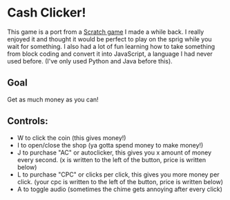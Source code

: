 # Cash Clicker!
This game is a port from a [Scratch game]([url](https://scratch.mit.edu/projects/515730164/)) I made a while back. I really enjoyed it and thought it would be perfect to play on the sprig  while you wait for something.
I also had a lot of fun learning how to take something from block coding and convert it into JavaScript, a language I had never used before. (I've only used Python and Java before this).

## Goal
Get as much money as you can!

## Controls:
- W to click the coin (this gives money!)
- I to open/close the shop (ya gotta spend money to make money!)
- J to purchase "AC" or autoclicker, this gives you x amount of money every second. (x is written to the left of the button, price is written below)
- L to purchase "CPC" or clicks per click, this gives you more money per click. (your cpc is written to the left of the button, price is written below)
- A to toggle audio (sometimes the chime gets annoying after every click)
